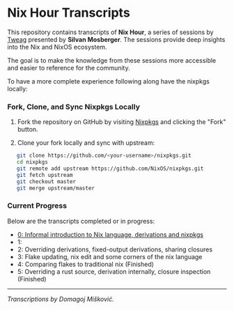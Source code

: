 # Nix Hour Transcripts

This repository contains transcripts of **Nix Hour**, a series of sessions by 
[Tweag](https://www.tweag.io/) presented by **Silvan Mosberger**. The sessions 
provide deep insights into the Nix and NixOS ecosystem.

The goal is to make the knowledge from these sessions more accessible and easier 
to reference for the community.

To have a more complete experience following along have the nixpkgs locally:

### Fork, Clone, and Sync Nixpkgs Locally

1. Fork the repository on GitHub by visiting [Nixpkgs](https://github.com/NixOS/nixpkgs) and clicking the "Fork" button.

2. Clone your fork locally and sync with upstream:

```bash
   git clone https://github.com/<your-username>/nixpkgs.git
   cd nixpkgs
   git remote add upstream https://github.com/NixOS/nixpkgs.git
   git fetch upstream
   git checkout master
   git merge upstream/master
```

### Current Progress

Below are the transcripts completed or in progress:

- [0: Informal introduction to Nix language, derivations and nixpkgs](episodes/0/0.md)
- 1: 
- 2: Overriding derivations, fixed-output derivations, sharing closures
- 3: Flake updating, nix edit and some corners of the nix language
- 4: Comparing flakes to traditional nix (Finished)
- 5: Overriding a rust source, derivation internally, closure inspection (Finished)
---

*Transcriptions by Domagoj Mišković.*
